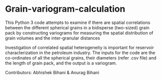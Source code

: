 # Grain-variogram-calculation
This Python 3 code attempts to examine if there are spatial correlations between the different spherical grains in a bidisperse (two-sized) grain pack by constructing variograms for measuring the spatial distribution of grain volumes and the inter-granular distances


Investigation of correlated spatial heterogeneity is important for reservoir characterization in the
petroleum industry. The inputs for the code are the co-ordinates of all the spherical grains, their
diameters (refer .csv file) and the length of grain pack, and the output is a variogram.


Contributors: Abhishek Bihani & Anurag Bihani